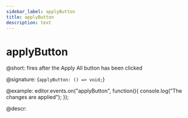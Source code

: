 ```yaml
---
sidebar_label: applyButton
title: applyButton
description: text
---
```


# applyButton

@short: fires after the Apply All button has been clicked

@signature: {`applyButton: () => void;`}

@example:
editor.events.on("applyButton", function(){
    console.log("The changes are applied");
});

@descr: